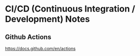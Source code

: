 # CI/CD (Continuous Integration / Development) Notes

## Github Actions

https://docs.github.com/en/actions
